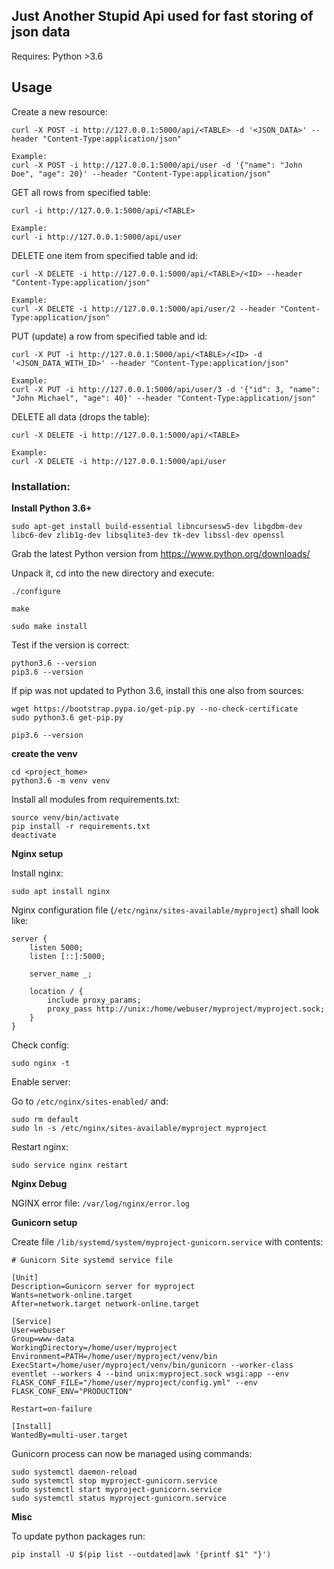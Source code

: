 ## Just Another Stupid Api used for fast storing of json data ##

Requires: Python >3.6

## Usage ##

Create a new resource:

    curl -X POST -i http://127.0.0.1:5000/api/<TABLE> -d '<JSON_DATA>' --header "Content-Type:application/json"

    Example:
    curl -X POST -i http://127.0.0.1:5000/api/user -d '{"name": "John Doe", "age": 20}' --header "Content-Type:application/json"


GET all rows from specified table:

    curl -i http://127.0.0.1:5000/api/<TABLE>

    Example:
    curl -i http://127.0.0.1:5000/api/user


DELETE one item from specified table and id:

    curl -X DELETE -i http://127.0.0.1:5000/api/<TABLE>/<ID> --header "Content-Type:application/json"

    Example:
    curl -X DELETE -i http://127.0.0.1:5000/api/user/2 --header "Content-Type:application/json"

PUT (update) a row from specified table and id:

    curl -X PUT -i http://127.0.0.1:5000/api/<TABLE>/<ID> -d '<JSON_DATA_WITH_ID>' --header "Content-Type:application/json"

    Example:
    curl -X PUT -i http://127.0.0.1:5000/api/user/3 -d '{"id": 3, "name": "John Michael", "age": 40}' --header "Content-Type:application/json"

DELETE all data (drops the table):

    curl -X DELETE -i http://127.0.0.1:5000/api/<TABLE>

    Example:
    curl -X DELETE -i http://127.0.0.1:5000/api/user

### Installation: ###

**Install Python 3.6+**

    sudo apt-get install build-essential libncursesw5-dev libgdbm-dev libc6-dev zlib1g-dev libsqlite3-dev tk-dev libssl-dev openssl

Grab the latest Python version from https://www.python.org/downloads/

Unpack it, cd into the new directory and execute:

    ./configure

    make

    sudo make install

Test if the version is correct:

    python3.6 --version
    pip3.6 --version

If pip was not updated to Python 3.6, install this one also from sources:

    wget https://bootstrap.pypa.io/get-pip.py --no-check-certificate
    sudo python3.6 get-pip.py

    pip3.6 --version

**create the venv**

    cd <project_home>
    python3.6 -m venv venv


Install all modules from requirements.txt:

    source venv/bin/activate
    pip install -r requirements.txt
    deactivate

**Nginx setup**

Install nginx:

    sudo apt install nginx

Nginx configuration file (`/etc/nginx/sites-available/myproject`) shall look like:

    server {
        listen 5000;
        listen [::]:5000;

        server_name _;

        location / {
            include proxy_params;
            proxy_pass http://unix:/home/webuser/myproject/myproject.sock;
        }
    }

Check config:

    sudo nginx -t

Enable server:

Go to `/etc/nginx/sites-enabled/` and:

    sudo rm default
    sudo ln -s /etc/nginx/sites-available/myproject myproject

Restart nginx:

    sudo service nginx restart

**Nginx Debug**

NGINX error file: `/var/log/nginx/error.log`

**Gunicorn setup**

Create file `/lib/systemd/system/myproject-gunicorn.service` with contents:

    # Gunicorn Site systemd service file

    [Unit]
    Description=Gunicorn server for myproject
    Wants=network-online.target
    After=network.target network-online.target

    [Service]
    User=webuser
    Group=www-data
    WorkingDirectory=/home/user/myproject
    Environment=PATH=/home/user/myproject/venv/bin
    ExecStart=/home/user/myproject/venv/bin/gunicorn --worker-class eventlet --workers 4 --bind unix:myproject.sock wsgi:app --env FLASK_CONF_FILE="/home/user/myproject/config.yml" --env FLASK_CONF_ENV="PRODUCTION"

    Restart=on-failure

    [Install]
    WantedBy=multi-user.target

Gunicorn process can now be managed using commands:

    sudo systemctl daemon-reload
    sudo systemctl stop myproject-gunicorn.service
    sudo systemctl start myproject-gunicorn.service
    sudo systemctl status myproject-gunicorn.service

**Misc**

To update python packages run:

```
pip install -U $(pip list --outdated|awk '{printf $1" "}')
```
